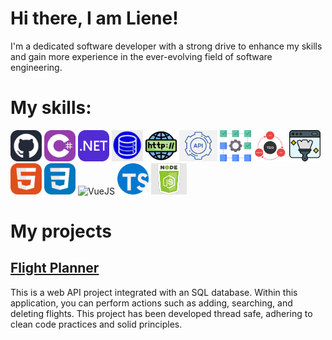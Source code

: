 <h1>Hi there, I am Liene!</h1>
I'm a dedicated software developer with a strong drive to enhance my skills and gain more experience in the ever-evolving field of software engineering.
<h1>My skills:</h1>
<img height="50px" alt="Git" src="https://github.com/LienePorina/LienePorina/blob/main/Tools/Github-Dark.svg">
<img height="50px" alt="C#" src="https://github.com/LienePorina/LienePorina/blob/main/Tools/CSharp.svg">
<img height="50px" alt=".NET" src="https://github.com/LienePorina/LienePorina/blob/main/Tools/DotNet.svg">
<img height="50px" alt="Relational Databases & SQL" src="https://github.com/LienePorina/LienePorina/blob/main/Tools/sql_databases.jfif">
<img height="50px" alt="HTTP Basics" src="https://github.com/LienePorina/LienePorina/blob/main/Tools/http.png">
<img height="50px" alt="Web API Basics" src="https://github.com/LienePorina/LienePorina/blob/main/Tools/pngwebapi.png">
<img height="50px" alt="Unit Testing" src="https://github.com/LienePorina/LienePorina/blob/main/Tools/unit_tests.png">
<img height="50px" alt="Test Driven Development" src="https://github.com/LienePorina/LienePorina/blob/main/Tools/TDD.png">
<img height="50px" alt="Clean Code, SOLID" src="https://github.com/LienePorina/LienePorina/blob/main/Tools/cleancode.png">
<img height="50px" alt="HTML" src="https://github.com/LienePorina/LienePorina/blob/main/Tools/HTML.svg">
<img height="50px" alt="CSS" src="https://github.com/LienePorina/LienePorina/blob/main/Tools/CSS.svg">
<img height="50px" alt="VueJS" src="">
<img height="50px" alt="TypeScript" src="https://github.com/LienePorina/LienePorina/blob/main/Tools/Typescript.png">
<img height="50px" alt="NodeJS basics" src="https://github.com/LienePorina/LienePorina/blob/main/Tools/nodejs.png">
<h1>My projects</h1>
<h2><a href="https://github.com/LienePorina/flight-planner-project" target="_blank">Flight Planner</a></h2>
This is a web API project integrated with an SQL database. Within this application, you can perform actions such as adding, searching, and deleting flights. 
This project has been developed thread safe, adhering to clean code practices and solid principles.
